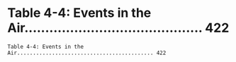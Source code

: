 # Table 4-4: Events in the Air........................................... 422

```
Table 4-4: Events in the Air........................................... 422

```
